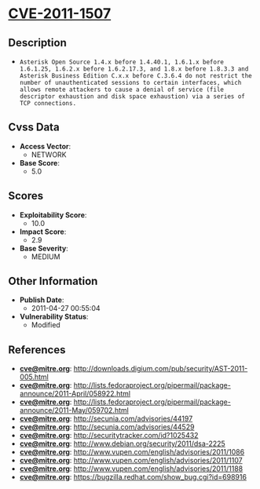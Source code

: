 
# [CVE-2011-1507](https://cve.mitre.org/cgi-bin/cvename.cgi?name=CVE-2011-1507)

## Description

- `Asterisk Open Source 1.4.x before 1.4.40.1, 1.6.1.x before 1.6.1.25, 1.6.2.x before 1.6.2.17.3, and 1.8.x before 1.8.3.3 and Asterisk Business Edition C.x.x before C.3.6.4 do not restrict the number of unauthenticated sessions to certain interfaces, which allows remote attackers to cause a denial of service (file descriptor exhaustion and disk space exhaustion) via a series of TCP connections.`

## Cvss Data

- **Access Vector**:
  - NETWORK
- **Base Score**:
  - 5.0

## Scores

- **Exploitability Score**:
  - 10.0
- **Impact Score**:
  - 2.9
- **Base Severity**:
  - MEDIUM

## Other Information

- **Publish Date**:
  - 2011-04-27 00:55:04
- **Vulnerability Status**:
  - Modified

## References

- **cve@mitre.org**: http://downloads.digium.com/pub/security/AST-2011-005.html
- **cve@mitre.org**: http://lists.fedoraproject.org/pipermail/package-announce/2011-April/058922.html
- **cve@mitre.org**: http://lists.fedoraproject.org/pipermail/package-announce/2011-May/059702.html
- **cve@mitre.org**: http://secunia.com/advisories/44197
- **cve@mitre.org**: http://secunia.com/advisories/44529
- **cve@mitre.org**: http://securitytracker.com/id?1025432
- **cve@mitre.org**: http://www.debian.org/security/2011/dsa-2225
- **cve@mitre.org**: http://www.vupen.com/english/advisories/2011/1086
- **cve@mitre.org**: http://www.vupen.com/english/advisories/2011/1107
- **cve@mitre.org**: http://www.vupen.com/english/advisories/2011/1188
- **cve@mitre.org**: https://bugzilla.redhat.com/show_bug.cgi?id=698916
